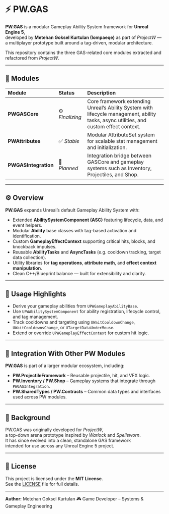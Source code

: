 # ⚡ PW.GAS

**PW.GAS** is a modular Gameplay Ability System framework for **Unreal Engine 5**,  
developed by **Metehan Goksel Kurtulan (Iompaeqe)** as part of *ProjectW* —  
a multiplayer prototype built around a tag-driven, modular architecture.

This repository contains the three GAS-related core modules extracted and refactored from *ProjectW*.

---

## 🧩 Modules

| Module | Status | Description |
|:--|:--|:--|
| **PWGASCore** | ⚙️ *Finalizing* | Core framework extending Unreal’s Ability System with lifecycle management, ability tasks, async utilities, and custom effect context. |
| **PWAttributes** | ✅ *Stable* | Modular AttributeSet system for scalable stat management and initialization. |
| **PWGASIntegration** | 🧠 *Planned* | Integration bridge between GASCore and gameplay systems such as Inventory, Projectiles, and Shop. |

---

## ⚙️ Overview

**PW.GAS** expands Unreal’s default Gameplay Ability System with:

- Extended **AbilitySystemComponent (ASC)** featuring lifecycle, data, and event helpers.  
- Modular **Ability** base classes with tag-based activation and identification.  
- Custom **GameplayEffectContext** supporting critical hits, blocks, and knockback impulses.  
- Reusable **AbilityTasks** and **AsyncTasks** (e.g. cooldown tracking, target data collection).  
- Utility libraries for **tag operations**, **attribute math**, and **effect context manipulation**.  
- Clean C++/Blueprint balance — built for extensibility and clarity.

---

## 🧩 Usage Highlights

- Derive your gameplay abilities from `UPWGameplayAbilityBase`.  
- Use `UPWAbilitySystemComponent` for ability registration, lifecycle control, and tag management.  
- Track cooldowns and targeting using `UWaitCooldownChange`, `UWaitCooldownsChange`, or `UTargetDataUnderMouse`.  
- Extend or override `UPWGameplayEffectContext` for custom hit logic.  

---

## 🔗 Integration With Other PW Modules

**PW.GAS** is part of a larger modular ecosystem, including:

- **PW.ProjectileFramework** – Reusable projectile, hit, and VFX logic.  
- **PW.Inventory / PW.Shop** – Gameplay systems that integrate through `PWGASIntegration`.  
- **PW.SharedTypes / PW.Contracts** – Common data types and interfaces used across PW modules.

---

## 🧠 Background

PW.GAS was originally developed for *ProjectW*,  
a top-down arena prototype inspired by *Warlock* and *Spellsworn*.  
It has since evolved into a clean, standalone GAS framework  
intended for use across any Unreal Engine 5 project.

---

## 🧾 License

This project is licensed under the **MIT License**.  
See the [LICENSE](LICENSE) file for full details.

---

**Author:** Metehan Goksel Kurtulan
🎮 Game Developer – Systems & Gameplay Engineering

